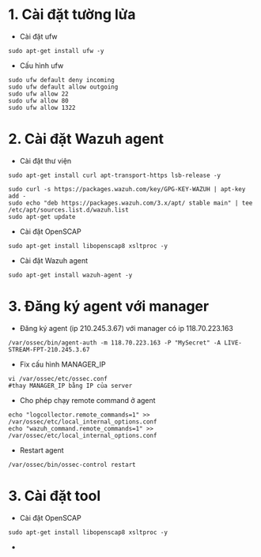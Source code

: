 # 1. Cài đặt tường lửa

* Cài đặt ufw

```
sudo apt-get install ufw -y
```

* Cấu hình ufw

```
sudo ufw default deny incoming
sudo ufw default allow outgoing
sudo ufw allow 22
sudo ufw allow 80
sudo ufw allow 1322
```

# 2. Cài đặt Wazuh agent

* Cài đặt thư viện

```
sudo apt-get install curl apt-transport-https lsb-release -y

sudo curl -s https://packages.wazuh.com/key/GPG-KEY-WAZUH | apt-key add -
sudo echo "deb https://packages.wazuh.com/3.x/apt/ stable main" | tee /etc/apt/sources.list.d/wazuh.list
sudo apt-get update
```

* Cài đặt OpenSCAP

```
sudo apt-get install libopenscap8 xsltproc -y
```

* Cài đặt Wazuh agent

```
sudo apt-get install wazuh-agent -y
```

# 3. Đăng ký agent với manager

* Đăng ký agent \(ip 210.245.3.67\) với manager có ip 118.70.223.163

```
/var/ossec/bin/agent-auth -m 118.70.223.163 -P "MySecret" -A LIVE-STREAM-FPT-210.245.3.67
```

* Fix cấu hình MANAGER\_IP 

```
vi /var/ossec/etc/ossec.conf
#thay MANAGER_IP bằng IP của server
```

* Cho phép chạy remote command ở agent

```
echo "logcollector.remote_commands=1" >> /var/ossec/etc/local_internal_options.conf
echo "wazuh_command.remote_commands=1" >> /var/ossec/etc/local_internal_options.conf
```

* Restart agent

```
/var/ossec/bin/ossec-control restart
```

# 3. Cài đặt tool

* Cài đặt OpenSCAP

```
sudo apt-get install libopenscap8 xsltproc -y
```

* 


